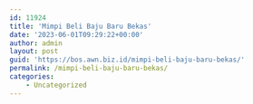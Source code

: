 ```yaml
---
id: 11924
title: 'Mimpi Beli Baju Baru Bekas'
date: '2023-06-01T09:29:22+00:00'
author: admin
layout: post
guid: 'https://bos.awn.biz.id/mimpi-beli-baju-baru-bekas/'
permalink: /mimpi-beli-baju-baru-bekas/
categories:
    - Uncategorized
---
```



